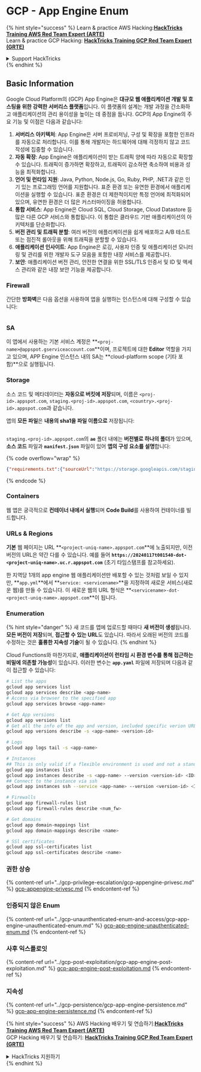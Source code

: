# GCP - App Engine Enum

{% hint style="success" %}
Learn & practice AWS Hacking:<img src="/.gitbook/assets/image.png" alt="" data-size="line">[**HackTricks Training AWS Red Team Expert (ARTE)**](https://training.hacktricks.xyz/courses/arte)<img src="/.gitbook/assets/image.png" alt="" data-size="line">\
Learn & practice GCP Hacking: <img src="/.gitbook/assets/image (2).png" alt="" data-size="line">[**HackTricks Training GCP Red Team Expert (GRTE)**<img src="/.gitbook/assets/image (2).png" alt="" data-size="line">](https://training.hacktricks.xyz/courses/grte)

<details>

<summary>Support HackTricks</summary>

* Check the [**subscription plans**](https://github.com/sponsors/carlospolop)!
* **Join the** 💬 [**Discord group**](https://discord.gg/hRep4RUj7f) or the [**telegram group**](https://t.me/peass) or **follow** us on **Twitter** 🐦 [**@hacktricks\_live**](https://twitter.com/hacktricks\_live)**.**
* **Share hacking tricks by submitting PRs to the** [**HackTricks**](https://github.com/carlospolop/hacktricks) and [**HackTricks Cloud**](https://github.com/carlospolop/hacktricks-cloud) github repos.

</details>
{% endhint %}

## Basic Information <a href="#reviewing-app-engine-configurations" id="reviewing-app-engine-configurations"></a>

Google Cloud Platform의 (GCP) App Engine은 **대규모 웹 애플리케이션 개발 및 호스팅을 위한 강력한 서버리스 플랫폼**입니다. 이 플랫폼의 설계는 개발 과정을 간소화하고 애플리케이션의 관리 용이성을 높이는 데 중점을 둡니다. GCP의 App Engine의 주요 기능 및 이점은 다음과 같습니다:

1. **서버리스 아키텍처**: App Engine은 서버 프로비저닝, 구성 및 확장을 포함한 인프라를 자동으로 처리합니다. 이를 통해 개발자는 하드웨어에 대해 걱정하지 않고 코드 작성에 집중할 수 있습니다.
2. **자동 확장**: App Engine은 애플리케이션이 받는 트래픽 양에 따라 자동으로 확장할 수 있습니다. 트래픽이 증가하면 확장하고, 트래픽이 감소하면 축소하여 비용과 성능을 최적화합니다.
3. **언어 및 런타임 지원**: Java, Python, Node.js, Go, Ruby, PHP, .NET과 같은 인기 있는 프로그래밍 언어를 지원합니다. 표준 환경 또는 유연한 환경에서 애플리케이션을 실행할 수 있습니다. 표준 환경은 더 제한적이지만 특정 언어에 최적화되어 있으며, 유연한 환경은 더 많은 커스터마이징을 허용합니다.
4. **통합 서비스**: App Engine은 Cloud SQL, Cloud Storage, Cloud Datastore 등 많은 다른 GCP 서비스와 통합됩니다. 이 통합은 클라우드 기반 애플리케이션의 아키텍처를 단순화합니다.
5. **버전 관리 및 트래픽 분할**: 여러 버전의 애플리케이션을 쉽게 배포하고 A/B 테스트 또는 점진적 롤아웃을 위해 트래픽을 분할할 수 있습니다.
6. **애플리케이션 인사이트**: App Engine은 로깅, 사용자 인증 및 애플리케이션 모니터링 및 관리를 위한 개발자 도구 모음을 포함한 내장 서비스를 제공합니다.
7. **보안**: 애플리케이션 버전 관리, 안전한 연결을 위한 SSL/TLS 인증서 및 ID 및 액세스 관리와 같은 내장 보안 기능을 제공합니다.

### Firewall

간단한 **방화벽**은 다음 옵션을 사용하여 앱을 실행하는 인스턴스에 대해 구성할 수 있습니다:

<figure><img src="../../../.gitbook/assets/image (246).png" alt=""><figcaption></figcaption></figure>

### SA

이 앱에서 사용하는 기본 서비스 계정은 **`<proj-name>@appspot.gserviceaccount.com`**이며, 프로젝트에 대한 **Editor** 역할을 가지고 있으며, APP Engine 인스턴스 내의 SA는 **cloud-platform scope (기타 포함)**으로 실행됩니다.

### Storage

소스 코드 및 메타데이터는 **자동으로 버킷에 저장**되며, 이름은 `<proj-id>.appspot.com`, `staging.<proj-id>.appspot.com`, `<country>.<proj-id>.appspot.com`과 같습니다.

앱의 **모든 파일**은 **내용의 sha1을 파일 이름으로** 저장됩니다:

<figure><img src="../../../.gitbook/assets/image (82).png" alt=""><figcaption></figcaption></figure>

`staging.<proj-id>.appspot.com`의 **`ae`** 폴더 내에는 **버전별로 하나의 폴더**가 있으며, **소스 코드** 파일과 **`manifest.json`** 파일이 있어 **앱의 구성 요소를 설명**합니다:

{% code overflow="wrap" %}
```json
{"requirements.txt":{"sourceUrl":"https://storage.googleapis.com/staging.onboarding-host-98efbf97812843.appspot.com/a270eedcbe2672c841251022b7105d340129d108","sha1Sum":"a270eedc_be2672c8_41251022_b7105d34_0129d108"},"main_test.py":{"sourceUrl":"https://storage.googleapis.com/staging.onboarding-host-98efbf97812843.appspot.com/0ca32fd70c953af94d02d8a36679153881943f32","sha1Sum":"0ca32fd7_0c953af9_4d02d8a ...
```
{% endcode %}

### Containers

웹 앱은 궁극적으로 **컨테이너 내에서 실행**되며 **Code Build**를 사용하여 컨테이너를 빌드합니다.

### URLs & Regions

**기본** 웹 페이지는 URL **`<project-uniq-name>.appspot.com`**에 노출되지만, 이전 버전의 URL은 약간 다를 수 있습니다. 예를 들어 **`https://20240117t001540-dot-<project-uniq-name>.uc.r.appspot.com`** (초기 타임스탬프를 참고하세요).

한 지역당 1개의 app engine 웹 애플리케이션만 배포할 수 있는 것처럼 보일 수 있지만, **`app.yml`**에서 **`service: <servicename>`**을 지정하여 새로운 서비스(새로운 웹)를 만들 수 있습니다. 이 새로운 웹의 URL 형식은 **`<servicename>-dot-<project-uniq-name>.appspot.com`**이 됩니다.

### Enumeration

{% hint style="danger" %}
새 코드를 앱에 업로드할 때마다 **새 버전이 생성**됩니다. **모든 버전이 저장**되며, **접근할 수 있는 URL**도 있습니다. 따라서 오래된 버전의 코드를 수정하는 것은 **훌륭한 지속성 기술**이 될 수 있습니다.
{% endhint %}

Cloud Functions와 마찬가지로, **애플리케이션이 런타임 시 환경 변수를 통해 접근하는 비밀에 의존할 가능성**이 있습니다. 이러한 변수는 **`app.yaml`** 파일에 저장되며 다음과 같이 접근할 수 있습니다:
```bash
# List the apps
gcloud app services list
gcloud app services describe <app-name>
# Access via browser to the specified app
gcloud app services browse <app-name>

# Get App versions
gcloud app versions list
# Get all the info of the app and version, included specific verion URL and the env
gcloud app versions describe -s <app-name> <version-id>

# Logs
gcloud app logs tail -s <app-name>

# Instances
## This is only valid if a flexible environment is used and not a standard one
gcloud app instances list
gcloud app instances describe -s <app-name> --version <version-id> <ID>
## Connect to the instance via ssh
gcloud app instances ssh --service <app-name> --version <version-id> <ID>

# Firewalls
gcloud app firewall-rules list
gcloud app firewall-rules describe <num_fw>

# Get domains
gcloud app domain-mappings list
gcloud app domain-mappings describe <name>

# SSl certificates
gcloud app ssl-certificates list
gcloud app ssl-certificates describe <name>
```
### 권한 상승

{% content-ref url="../gcp-privilege-escalation/gcp-appengine-privesc.md" %}
[gcp-appengine-privesc.md](../gcp-privilege-escalation/gcp-appengine-privesc.md)
{% endcontent-ref %}

### 인증되지 않은 Enum

{% content-ref url="../gcp-unaunthenticated-enum-and-access/gcp-app-engine-unauthenticated-enum.md" %}
[gcp-app-engine-unauthenticated-enum.md](../gcp-unaunthenticated-enum-and-access/gcp-app-engine-unauthenticated-enum.md)
{% endcontent-ref %}

### 사후 익스플로잇

{% content-ref url="../gcp-post-exploitation/gcp-app-engine-post-exploitation.md" %}
[gcp-app-engine-post-exploitation.md](../gcp-post-exploitation/gcp-app-engine-post-exploitation.md)
{% endcontent-ref %}

### 지속성

{% content-ref url="../gcp-persistence/gcp-app-engine-persistence.md" %}
[gcp-app-engine-persistence.md](../gcp-persistence/gcp-app-engine-persistence.md)
{% endcontent-ref %}

{% hint style="success" %}
AWS Hacking 배우기 및 연습하기:<img src="/.gitbook/assets/image.png" alt="" data-size="line">[**HackTricks Training AWS Red Team Expert (ARTE)**](https://training.hacktricks.xyz/courses/arte)<img src="/.gitbook/assets/image.png" alt="" data-size="line">\
GCP Hacking 배우기 및 연습하기: <img src="/.gitbook/assets/image (2).png" alt="" data-size="line">[**HackTricks Training GCP Red Team Expert (GRTE)**<img src="/.gitbook/assets/image (2).png" alt="" data-size="line">](https://training.hacktricks.xyz/courses/grte)

<details>

<summary>HackTricks 지원하기</summary>

* [**구독 플랜**](https://github.com/sponsors/carlospolop) 확인하기!
* **💬 [**Discord 그룹**](https://discord.gg/hRep4RUj7f) 또는 [**telegram 그룹**](https://t.me/peass)에 가입하거나 **Twitter** 🐦 [**@hacktricks\_live**](https://twitter.com/hacktricks\_live)를 팔로우하세요.**
* **PR을 제출하여** [**HackTricks**](https://github.com/carlospolop/hacktricks) 및 [**HackTricks Cloud**](https://github.com/carlospolop/hacktricks-cloud) github 저장소에 해킹 트릭을 공유하세요.

</details>
{% endhint %}

